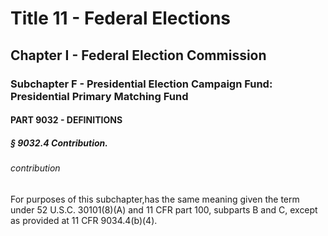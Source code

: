 
# Title 11 - Federal Elections
## Chapter I - Federal Election Commission
### Subchapter F - Presidential Election Campaign Fund: Presidential Primary Matching Fund
#### PART 9032 - DEFINITIONS
##### § 9032.4 Contribution.
###### contribution

For purposes of this subchapter,has the same meaning given the term under 52 U.S.C. 30101(8)(A) and 11 CFR part 100, subparts B and C, except as provided at 11 CFR 9034.4(b)(4).
